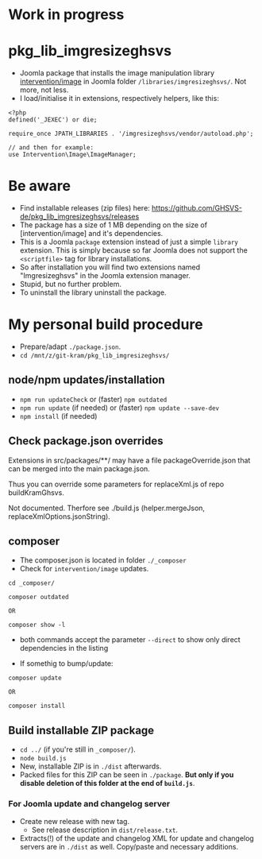 # Work in progress

# pkg_lib_imgresizeghsvs
- Joomla package that installs the image manipulation library [intervention/image](https://github.com/intervention/image) in Joomla folder `/libraries/imgresizeghsvs/`. Not more, not less.
- I load/initialise it in extensions, respectively helpers, like this:

```
<?php
defined('_JEXEC') or die;

require_once JPATH_LIBRARIES . '/imgresizeghsvs/vendor/autoload.php';

// and then for example:
use Intervention\Image\ImageManager;

```
# Be aware
- Find installable releases (zip files) here: https://github.com/GHSVS-de/pkg_lib_imgresizeghsvs/releases
- The package has a size of 1 MB depending on the size of [intervention/image] and it's dependencies.
- This is a Joomla `package` extension instead of just a simple `library` extension. This is simply because so far Joomla does not support the `<scriptfile>` tag for library installations.
- So after installation you will find two extensions named "Imgresizeghsvs" in the Joomla extension manager.
- Stupid, but no further problem.
- To uninstall the library uninstall the package.

# My personal build procedure
- Prepare/adapt `./package.json`.
- `cd /mnt/z/git-kram/pkg_lib_imgresizeghsvs/`

## node/npm updates/installation
- `npm run updateCheck` or (faster) `npm outdated`
- `npm run update` (if needed) or (faster) `npm update --save-dev`
- `npm install` (if needed)

## Check package.json overrides
Extensions in src/packages/**/ may have a file packageOverride.json that can be merged into the main package.json.

Thus you can override some parameters for replaceXml.js of repo buildKramGhsvs.

Not documented. Therfore see ./build.js (helper.mergeJson, replaceXmlOptions.jsonString).

## composer
- The composer.json is located in folder `./_composer`
- Check for `intervention/image` updates.

```
cd _composer/

composer outdated

OR

composer show -l
```
- both commands accept the parameter `--direct` to show only direct dependencies in the listing

- If somethig to bump/update:

```
composer update

OR

composer install
```

## Build installable ZIP package
- `cd ../` (if you're still in `_composer/`).
- `node build.js`
- New, installable ZIP is in `./dist` afterwards.
- Packed files for this ZIP can be seen in `./package`. **But only if you disable deletion of this folder at the end of `build.js`**.

### For Joomla update and changelog server
- Create new release with new tag.
  - See release description in `dist/release.txt`.
- Extracts(!) of the update and changelog XML for update and changelog servers are in `./dist` as well. Copy/paste and necessary additions.

